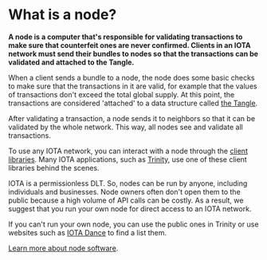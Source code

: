 # What is a node?

**A node is a computer that's responsible for validating transactions to make sure that counterfeit ones are never confirmed. Clients in an IOTA network must send their bundles to nodes so that the transactions can be validated and attached to the Tangle.**

When a client sends a bundle to a node, the node does some basic checks to make sure that the transactions in it are valid, for example that the values of transactions don't exceed the total global supply. At this point, the transactions are considered 'attached' to a data structure called [the Tangle](../introduction/what-is-the-tangle.md).

After validating a transaction, a node sends it to neighbors so that it can be validated by the whole network. This way, all nodes see and validate all transactions.

To use any IOTA network, you can interact with a node through the [client libraries](root://client-libraries/0.1/introduction/overview.md). Many IOTA applications, such as [Trinity](root://trinity/0.1/introduction/overview.md), use one of these client libraries behind the scenes.

IOTA is a permissionless DLT. So, nodes can be run by anyone, including individuals and businesses. Node owners often don't open them to the public because a high volume of API calls can be costly. As a result, we suggest that you run your own node for direct access to an IOTA network.

If you can't run your own node, you can use the public ones in Trinity or use websites such as [IOTA Dance](https://iota.dance) to find a list them.

[Learn more about node software](root://node-software/0.1/iri/introduction/overview.md).
